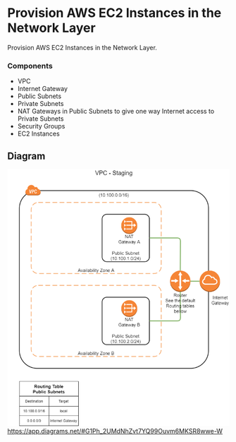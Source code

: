 # Provision AWS EC2 Instances in the Network Layer

Provision AWS EC2 Instances in the Network Layer.

### Components
  * VPC
  * Internet Gateway
  * Public Subnets
  * Private Subnets
  * NAT Gateways in Public Subnets to give one way Internet access to Private Subnets
  * Security Groups
  * EC2 Instances

## Diagram
![Diagram](https://github.com/igorya7v/terraform/blob/main/modules/projectA/VPC%20-%20Staging.png)
https://app.diagrams.net/#G1Ph_2UMdNhZvt7YQ99Ouvm6MKSR8wwe-W